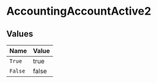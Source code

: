 # AccountingAccountActive2


## Values

| Name    | Value   |
| ------- | ------- |
| `True`  | true    |
| `False` | false   |